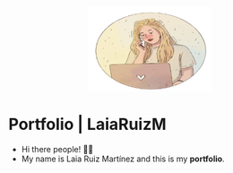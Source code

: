 <p align="center" style="margin-center:10%">
<img src="./LaiaRuiz.png" alt="Laia" width="220" height="150"/>
</p>

# Portfolio | LaiaRuizM

- Hi there people! 👋🏻
- My name is Laia Ruiz Martínez and this is my **portfolio**.

